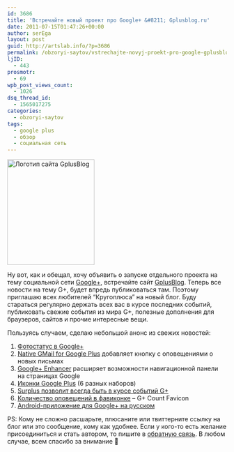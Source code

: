 ```yaml
---
id: 3686
title: 'Встречайте новый проект про Google+ &#8211; Gplusblog.ru'
date: 2011-07-15T01:47:26+00:00
author: serEga
layout: post
guid: http://artslab.info/?p=3686
permalink: /obzoryi-saytov/vstrechajte-novyj-proekt-pro-google-gplusblog-ru/
ljID:
  - 443
prosmotr:
  - 69
wpb_post_views_count:
  - 1026
dsq_thread_id:
  - 1565017275
categories:
  - obzoryi-saytov
tags:
  - google plus
  - обзор
  - социальная сеть
---
```

<img class="size-full wp-image-3687 aligncenter" title="gplusblog_small_logo" src="{{site.img_cdn}}/gplusblog_small_logo.jpg" alt="Логотип сайта GplusBlog" width="200" height="242" />

Ну вот, как и обещал, хочу объявить о запуске отдельного проекта на тему социальной сети [Google+](http://artslab.info/tag/google-plus/), встречайте сайт [GplusBlog](http://gplusblog.ru). Теперь все новости на тему G+, будет впредь публиковаться там. Поэтому приглашаю всех любителей &#8220;Кругоплюса&#8221; на новый блог. Буду стараться регулярно держать всех вас в курсе последних событий, публиковать свежие события из мира G+, полезные дополнения для браузеров, сайтов и прочие интересные вещи.

Пользуясь случаем, сделаю небольшой анонс из свежих новостей:

  1. [Фотостатус в Google+](http://gplusblog.ru/fotostatus-v-google/)
  2. [Native GMail for Google Plus](http://gplusblog.ru/native-gmail-for-google-plus-dobavlyaet-knopku-opoveshheniya-o-novyx-pismax/) добавляет кнопку с оповещениями о новых письмах
  3. [Google+ Enhancer](http://gplusblog.ru/google-plus-enhacer-rashiryaet-funkcii-navbara/) расширяет возможности навигационной панели на страницах Google
  4. [Иконки Google Plus](http://gplusblog.ru/ikonki_google_plus/) (6 разных наборов)
  5. [Surplus позволит всегда быть в курсе событий G+](http://gplusblog.ru/surplus-pozvolit-vsegda-byt-v-kurse-sobytij-g/)
  6. [Количество оповещений в фавиконке](http://gplusblog.ru/kolichestvo-opoveshhenij-v-favikonke-g-count-favicon/) – G+ Count Favicon
  7. <a title="Android-приложение для Google+ на русском" href="http://gplusblog.ru/android-prilozhenie-dlya-google-na-russkom/" rel="bookmark">Android-приложение для Google+ на русском</a>

PS: Кому не сложно расшарьте, плюсаните или твиттерните ссылку на блог или это сообщение, кому как удобнее. Если у кого-то есть желание присоединиться и стать автором, то пишите в [обратную связь](http://gplusblog.ru/contact/). В любом случае, всем спасибо за внимание 🙂
